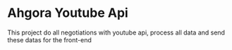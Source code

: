 # Ahgora Youtube Api

This project do all negotiations with youtube api, process all data and send these datas for the front-end

